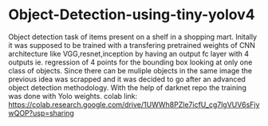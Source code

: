 # Object-Detection-using-tiny-yolov4
Object detection task of items present on a shelf in a shopping mart.
Initally it was supposed to be trained with a transfering pretrained weights of CNN architecture like VGG,resnet,inception by having an output fc layer with 4 outputs ie. regression of 4 points for the bounding box looking at only one class of objects. Since there can be muliple objects in the same image the previous idea was scrapped and it was decided to go after an advanced object detection methodology. With the help of darknet repo the training was done with Yolo weights.
colab link: https://colab.research.google.com/drive/1UWWh8PZle7icfU_cg7lgVUV6sFjywQOP?usp=sharing
